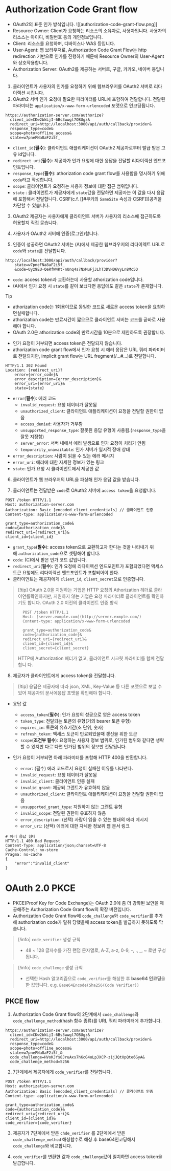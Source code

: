 # Authorization Code Grant flow
- OAuth2의 표준 인가 방식입니다.
![[authorization-code-grant-flow.png]]
- Resource Owner: Client가 요청하는 리소스의 소유자로, 사용자입니다. 사용자의 리소스는 아이디, 비밀번호 등의 개인정보입니다.
- Client: 리소스를 요청하며, 디바이스나 WAS 등입니다.
- User-Agent: 웹 브라우저로, Authorization Code Grant Flow는 http redirection 기반으로 인가를 진행하기 때문에 Resource Owner의 User-Agent와 상호작용합니다.
- Authorization Server: OAuth2를 제공하는 서버로, 구글, 카카오, 네이버 등입니다.

1. 클라이언트가 사용자의 인가를 요청하기 위해 웹브라우저를 OAuth2 서버로 리다이렉션 시킵니다.
2. OAuth2 서버 인가 요청에 필요한 파라미터를 URL에 포함하여 전달합니다. 전달된 파라미터는 `application/x-www-form-urlencoded` 포맷으로 인코딩됩니다.
```
https://authorization-server.com/authorize?
  client_id=CKw2bkLjI-6Bs3wwgl7OBUgz&
  redirect_uri=http://localhost:3000/api/auth/callback/provider&
  response_type=code&
  scope=photo+offline_access&
  state=w7pneFNa8aF2i5f_
```
- `client_id`(**필수**): 클라이언트 애플리케이션이 OAuth2 제공자로부터 발급 받은 고유 id입니다.
- `redirect_uri`(**필수**): 제공자가 인가 요청에 대한 응답을 전달할 리다이렉션 엔드포인트입니다.
- `response_type`(**필수**): athorization code grant flow를 사용함을 명시하기 위해 `code`라고 작성합니다. 
- `scope`: 클라이언트가 요청하는 사용자 정보에 대한 접근 범위입니다.
- `state`
: 클라이언트가 제공자에게 `state`값을 전달하면 제공자는 이 값을 다시 응답에 포함해서 전달합니다. CSRF(c.f. [[#쿠키의 `SameSite` 속성과 CSRF]])공격을 차단할 수 있습니다. 

3. OAuth2 제공자는 사용자에게 클라이언트 서버가 사용자의 리소스에 접근하도록 허용할지 직접 묻습니다.  

4. 사용자가 OAuth2 서버에 인증(로그인)합니다.

5. 인증이 성공하면 OAuth2 서버는 (A)에서 제공한 웹브라우저의 리다이렉트 URL로 `code`와 `state`를 전달합니다.
```
http://localhost:3000/api/auth/callback/provider?
	state=w7pneFNa8aF2i5f_
    &code=Uyz9EU-QeRfW4Kt-nUnq4s7NxMuFjJLhT3DVHD6VyLn8Mc5Q
```
- `code`: access token과 교환하는데 사용할 athorization code입니다.
- (A)에서 인가 요청 시 `state`를 같이 보냈다면 응답에도 같은 `state`가 존재합니다.

> [!tip]
> - athorization code는 1회용이므로 동일한 코드로 새로운 access token을 요청하면실패합니다.
> - athorization code는 만료시간이 짧으므로 클라이언트 서버는 코드를 곧바로 사용해야 합니다.
> - OAuth 2.0은 athorization code의 만료시간을 10분으로 제한하도록 권장합니다.

- 인가 요청이 거부되면 access token은 전달되지 않습니다.
- athorization code grant flow에서 인가 요청 시 에러 응답은 URL 쿼리 파라미터로 전달되지만, implicit grant flow는 URL fregment(/...#...)로 전달합니다.
```
HTTP/1.1 302 Found 
Location: {redirect_uri}? 
	error={error_code}&
	error_description={error_description}&
	error_uri={error_uri}&
	state={state}
```
- `error`(**필수**): 에러 코드
	- `invalid_request`: 요청 데이터가 잘못됨
	- `unauthorized_client`: 클라이언트 애플리케이션이 요청을 전달할 권한이 없음
	- `access_denied`: 사용자가 거부함
	- `unsupported_response_type`: 잘못된 응답 유형이 사용됨.(`response_type`을 잘못 지정함)
	- `server_error`: 서버 내에서 에러 발생으로 인가 요청이 처리가 안됨
	- `temporarily_unavailable`: 인가 서버가 일시적 장애 상태
- `error_description`: 사람이 읽을 수 있는 에러 메시지
- `error_uri`: 에러에 대한 자세한 정보가 있는 링크
- `state`: 인가 요청 시 클라이언트에서 제공한 값

6. 클라이언트가 웹 브라우저의 URL을 파싱해 인가 응답 값을 받습니다.

7. 클라이언트는 전달받은 `code`로 OAuth2 서버에 `access token`을 요청합니다.
```
POST /token HTTP/1.1 
Host: authorization-server.com 
Authorization: Basic [encoded_client_credentials] // 클라이언트 인증 
Content-type: application/x-www-form-urlencoded

grant_type=authorization_code&
code={authorization_code}&
redirect_uri={redirect_uri}&
client_id={client_id}
```
- `grant_type`(**필수**):  access token으로 교환하고자 한다는 것을 나타내기 위해 `authorization_code`으로 셋팅해야 합니다.
- `code`: (C)에서 받은 인가 코드 값입니다.
- `redirect_uri`(**필수**): 인가 요청에 리다이렉션 엔드포인트가 포함되었다면 액세스 토큰 요청에도 리다이렉션 엔드포인트가 포함되어야 한다.
- 클라이언트는 제공자에게 `client_id`, `client_secret`으로 인증합니다.

> [!tip] OAuth 2.0을 지원하는 기업은 HTTP 요청의 Athorization 헤더로 클라이언를확인하지만, 지원하지 않는 기업은 요청 파라미터로 클라이언트를 확인하기도 합니다.
> OAuth 2.0 이전의 클라이언트 인증 방식
> ```
> 	POST /token HTTP/1.1 
> 	Host: [server.exmple.com](http://server.exmple.com/)
> 	Content-type: application/x-www-form-urlencoded 
> 	
> 	grant_type=authorization_code&
> 	code={authorization_code}& 
> 	redirect_uri={redirect_uri}& 
> 	client_id={client_id}& 
> 	client_secret={client_secret}
> ```
> HTTP에 Authorization 헤더가 없고, 클라이언트 시크릿 파라미터를 함께 전달합니 다.

8. 제공자가 클라이언트에게 access token을 전달합니다.
> [!tip] 응답은 제공자에 따라 json, XML, Key-Value 등 다른 포맷으로 보낼 수 있어 제공자의 문서에응답 포맷을 확인해야 합니다.
- 응답 값
	- `access_token`(**필수**):  인가 요청의 성공으로 얻은 access token
	- `token_type`: 전달되는 토큰의 유형(거의 bearer 토큰 유형)
	- `expires_in`: 토큰의 유효기간(초 단위, 숫자)
	- `refresh_token`: 액세스 토큰이 만료되었을때 갱신을 위한 토큰
	- `scope`(**조건부 필수**):  요청하는 사용자 정보 범위로, 인가된 범위와 같다면 생략할 수 있지만 다르`다면 인가된 범위의 정보만 전달됩니다.

- 인가 요청이 거부되면 아래 파라미터를 포함해 HTTP 400을 반환합니다.
	- `error`: (필수) 에러 코드로서 요청이 실패한 이유를 나타낸다.
	- `invalid_request`: 요청 데이터가 잘못됨
	- `invalid_client`: 클라이언트 인증 실패
	- `invalid_grant`: 제공되 그랜트가 유효하지 않음
	- `unauthorized_client`: 클라이언트 애플리케이션이 요청을 전달할 권한이 없음
	- `unsupported_grant_type`: 지원하지 않는 그랜트 유형
	- `invalid_scope`: 전달된 권한이 유효하지 않음
	- `error_description`: (선택) 사람이 읽을 수 있는 형태의 에러 메시지
	- `error_uri`: (선택) 에러에 대한 자세한 정보위 웹 문서 링크
```
# 에러 응답 형태 
HTTP/1.1 400 Bad Request 
Content-Type: application/json;charset=UTF-8 
Cache-Control: no-store 
Pragma: no-cache 
{ 
	"error":"invalid_client" 
}
```
# OAuth 2.0 PKCE
- PKCE(Proof Key for Code Exchange)는 OAuth 2.0에 좀 더 강화된 보안을 제공해주는 Authorization Code Grant flow의 확장 버전입니다.
- Authorization Code Grant flow에 `code_challenge`와 `code_verifier`를 추가해 authorization code가 탈취 당했을때 access token을 발급하지 못하도록 막습니다. 

> [!info] `code_verifier` 생성 규칙
> - 48 ~ 128 글자수를 가진 랜덤 문자열로, A-Z, a-z, 0-9, -, ., \_, ~ 로만 구성됩니다.

> [!info] `code_challenge` 생성 규칙
> - 선택한 Hash 알고리즘으로 `code_verifier`를 해싱한 후 **base64 인코딩**을 한 값입니다.
> e.g. `Base64Encode(Sha256(Code Verifier))`
## PKCE flow
1. Authorization Code Grant flow의 2단계에서 `code_challenge`와 `code_challenge_method`(hash 함수 종류)를 URL 쿼리 파라미터에 추가합니다.
```
https://authorization-server.com/authorize?
  client_id=CKw2bkLjI-6Bs3wwgl7OBUgz&
  redirect_uri=http://localhost:3000/api/auth/callback/provider&
  response_type=code&
  scope=photo+offline_access&
  state=w7pneFNa8aF2i5f_&
  code_challenge=HVoKJYs8JruAxs7hKcG4oLpJXCP-z1jJQtXpQte6GyA&
  code_challenge_method=S256
  ```

2. 7단계에서 제공자에게 `code_verifier`를 전달합니다.
```
POST /token HTTP/1.1 
Host: authorization-server.com 
Authorization: Basic [encoded_client_credentials] // 클라이언트 인증 
Content-type: application/x-www-form-urlencoded

grant_type=authorization_code&
code={authorization_code}&
redirect_uri={redirect_uri}&
client_id={client_id}&
code_verifier={code_verifier}
```

3. 제공자가 7단계에서 받은 `chde_verifier`
를 2단계에서 받은 `code_challenge_method` 해싱함수로 해싱 후 base64인코딩해서 `code_challenge`와 비교합니다.

4. `code_verifier`를 변환한 값과 `code_challenge`값이 일치하면 access token을 발급합니다.